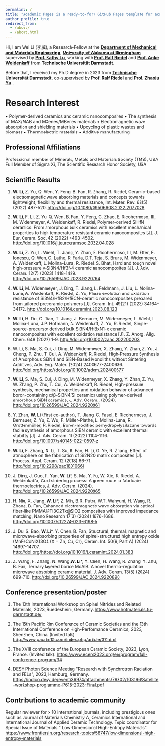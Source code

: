 ```yaml
---
permalink: /
title: "Academic Pages is a ready-to-fork GitHub Pages template for academic personal websites"
author_profile: true
redirect_from: 
  - /about/
  - /about.html
---
```


Hi, I am Wei Li (李威), a Research-Fellow at the <strong><a href="https://www.uab.edu/cas/computerscience/">Department of Mechanical and Materials Engineering</a></strong>, <strong><a href="https://www.uab.edu/engineering/mme/">University of Alabama at Birmingham</a></strong>, supervised by <strong><a href="https://www.kathylugroup.com/kathy-lu.html">Prof. Kathy Lu</a></strong>, working with <strong><a href="https://www.mawi.tu-darmstadt.de/mr/mr/employees/kontakt_details_113152.en.jsp">Prof. Ralf Riedel</a></strong> and <strong><a href="https://www.mawi.tu-darmstadt.de/mr/mr/employees/kontakt_details_113600.en.jsp">Prof. Anke Weidenkaff</a></strong> from <strong> Technische Universität Darmstadt</strong>.</p> Before that, I received my Ph.D degree in 2023 </strong> from <strong><a href="https://www.tu-darmstadt.de/index.en.jsp">Technische Universität Darmstadt</strong>, co-supervised by <strong><a href="https://www.mawi.tu-darmstadt.de/mr/mr/employees/kontakt_details_113152.en.jsp">Prof. Ralf Riedel</a></strong> and <strong><a href="https://www.tu-darmstadt.de/forschen/international_forschen/humboldt_stipendiaten/artikel_details_de_en_157184.en.jsp">Prof. Zhaoju Yu</a></strong> . 

Research Interest
======
•	Polymer-derived ceramics and ceramic nanocomposites
•	The synthesis of MAX/MAB and MXenes/MBenes materials
•	Electromagnetic wave absorption and shielding materials
•	Upcycling of plastic wastes and biomass
•	Thermoelectric materials
•	Additive manufacturing

​Professional Affiliations
------
Professional member of Minerals, Metals and Materials Society (TMS), USA
Full Member of Sigma Xi, The Scientific Research Honor Society, USA

Scientific Results
------
1.	<strong>W. Li</strong>, Z. Yu, Q. Wen, Y. Feng, B. Fan, R. Zhang, R. Riedel, Ceramic-based electromagnetic wave absorbing materials and concepts towards lightweight, flexibility and thermal resistance, Int. Mater. Rev. 68(5) (2022) 487-520. http://doi.org/10.1080/09506608.2022.2077028

2.	<strong>W. Li</strong>, F. Li, Z. Yu, Q. Wen, B. Fan, Y. Feng, C. Zhao, E. Ricohermoso, III, M. Widenmeyer, A. Weidenkaff, R. Riedel, Polymer-derived SiHfN ceramics: From amorphous bulk ceramics with excellent mechanical properties to high temperature resistant ceramic nanocomposites [J]. J. Eur. Ceram. Soc. 42 (2022) 4493-4502. http://doi.org/10.1016/j.jeurceramsoc.2022.04.028 

3.	<strong>W. Li</strong>, Z. Yu, L. Wiehl, T. Jiang, Y. Zhan, E. Ricohermoso, III, M. Etter, E. Ionescu, Q. Wen, C. Lathe, R. Farla, D.T. Teja, S. Bruns, M. Widenmeyer, A. Weidenkaff, L. Molina-Luna, R. Riedel, S. Bhat, Hard and tough novel high-pressure γ-Si3N4/Hf3N4 ceramic nanocomposites [J]. J. Adv. Ceram. 12(7) (2023) 1418-1429. http://doi.org/10.26599/JAC.2023.9220764 

4.	<strong>W. Li</strong>, M. Widenmeyer, J. Ding, T. Jiang, L. Feldmann, J. Liu, L. Molina-Luna, A. Weidenkaff, R. Riedel, Z. Yu, Phase evolution and oxidation resistance of Si3N4/HfB2/HfBCN-ceramic nanocomposites prepared from tailored preceramic polymers [J]. Ceram. Int. 49(21) (2023) 34164-34172. http://doi.org/10.1016/j.ceramint.2023.08.123 

5.	<strong>W. Li</strong>, H. Du, C. Tian, T. Jiang, J. Bernauer, M. Widenmeyer, L. Wiehl, L. Molina-Luna, J.P. Hofmann, A. Weidenkaff, Z. Yu, R. Riedel, Single-source-precursor derived bulk Si3N4/HfBxN1-x ceramic nanocomposites with excellent oxidation resistance [J]. Z. Anorg. Allg. Chem. 648 (2022) 1-9. http://doi.org/10.1002/zaac.202200203

6.	W. Li, S. Ma, S. Cui, J. Ding, M. Widenmeyer, X. Zhang, Y. Zhan, Z. Yu, J. Cheng, P. Zhu, T. Cui, A. Weidenkaff, R. Riedel, High-Pressure Synthesis of Amorphous Si3N4 and SiBN-Based Monoliths without Sintering Additives, Adv. Eng. Mater. (2024) 2400677-2400686. http://doi.org/https://doi.org/10.1002/adem.202400677

7.	<strong>W. Li</strong>, S. Ma, S. Cui, J. Ding, M. Widenmeyer, X. Zhang, Y. Zhan, Z. Yu, W. Zhang, P. Zhu, T. Cui, A. Weidenkaff, R. Riedel, High-pressure synthesis, mechanical properties and oxidation behavior of advanced boron-containing α/β-Si3N4/Si ceramics using polymer-derived amorphous SiBN ceramics, J. Adv. Ceram., (2024). http://doi.org/10.26599/JAC.2024.9220961 

8.	Y. Zhan, <strong>W. Li</strong> (First co-author), T. Jiang, C. Fasel, E. Ricohermoso, J. Bernauer, Z. Yu, Z. Wu, F. Müller-Plathe, L. Molina-Luna, R. Grottenmüller, R. Riedel, Boron-modified perhydropolysilazane towards facile synthesis of amorphous SiBN ceramic with excellent thermal stability [J]. J. Adv. Ceram. 11 (2022) 1104-1116. http://doi.org/10.1007/s40145-022-0597-z 

9.	<strong>W. Li</strong>, F. Zhang, N. Li, T. Su, B. Fan, H. Li, G. Ye, R. Zhang, Effect of atmosphere on the fabrication of Si2N2O matrix composites [J]. Process. Appl. Ceram. 12 (2018) 66-71. http://doi.org/10.2298/pac1801066l 

10.	J. Ding, J. Guo, R. Yan, <strong>W. Li</strong>*, S. Ma, Y. Fu, W. Xie, R. Riedel, A. Weidenkaffa, Cold sintering process: A green route to fabricate thermoelectrics, J. Adv. Ceram.  (2024). http://doi.org/10.26599/JAC.2024.9220965 

11.	H. Niu, X. Jiang, <strong>W. Li</strong>*, Z. Min, B.R. Putra, W.T. Wahyuni, H. Wang, R. Zhang, B. Fan, Enhanced electromagnetic wave absorption via optical fiber-like PMMA@Ti3C2Tx@SiO2 composites with improved impedance matching, Nano Research 17(3) (2024) 1676-1686. http://doi.org/10.1007/s12274-023-6198-5 

12.	J. Du, S. Bao, <strong>W. Li</strong>*, Y. Chen, B. Fan, Structural, thermal, magnetic and microwave-absorbing properties of spinel-structured high entropy oxide (MnFeCoNiX)3O4 (X = Zn, Cu, Cr), Ceram. Int. 50(9, Part A) (2024) 14697-14707. http://doi.org/https://doi.org/10.1016/j.ceramint.2024.01.383 

13.	Z. Wang, F. Zhang, N. Wang,<strong>W. Li</strong>*, Y. Chen, H. Wang, R. Zhang, Y. Zhu, B. Fan, Ternary layered boride MoAlB: A novel thermo-regulation microwave absorbing ceramic material, J. Adv. Ceram. 13(5) (2024) 699-710. http://doi.org/10.26599/JAC.2024.9220890 

**Conference presentation/poster**
------
1. The 10th International Workshop on Spinel Nitrides and Related Materials, 2023, Ruedesheim, Germany. https://www.hotmaterials.tu-darmstadt.de/ 

2. The 15th Pacific Rim Conference of Ceramic Societies and the 13th International Conference on High-Performance Ceramics, 2023, Shenzhen, China. (Invited talk) http://www.pacrim15.com/index.php/article/37.html 

3. The XVIII conference of the European Ceramic Society, 2023, Lyon, France. (Invited talk). https://www.ecers2023.org/en/program/full-conference-program/34 

4. DESY Photon Science Meeting "Research with Synchrotron Radiation and FELs", 2023, Hamburg, Germany. https://indico.desy.de/event/36974/attachments/79302/103196/Satellite-workshop-programme-P61B-2023-Final.pdf 

**Contributions to academic community**
------
Regular reviewer for > 10 international journals, including prestigious ones such as Journal of Materials Chemistry A, Ceramics International and International Journal of Applied Ceramic Technology.
Topic coordinator for Special Issue of Materials " Low-Dimensional High-Entropy Materials". https://www.frontiersin.org/research-topics/58747/low-dimensional-high-entropy-materials 

